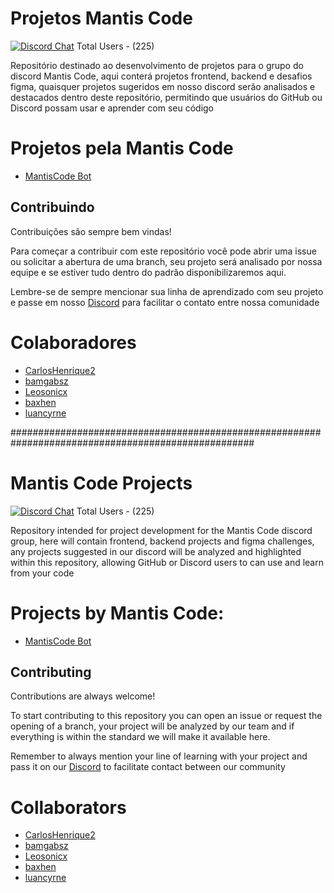 
# Projetos Mantis Code
[![Discord Chat](https://img.shields.io/discord/1014230996192874526.svg?logo=discord)](https://discord.gg/WzQVpWpe) Total Users - (225)

Repositório destinado ao desenvolvimento de projetos para o grupo do discord Mantis Code, aqui conterá projetos frontend, backend e desafios figma, quaisquer projetos sugeridos em nosso discord serão analisados ​​e destacados dentro deste repositório, permitindo que usuários do GitHub ou Discord possam usar e aprender com seu código

# Projetos pela Mantis Code
*  <a href="https://github.com/luancyrne/MantisCode/tree/main/MantisCode%20Bot">MantisCode Bot</a>




## Contribuindo

Contribuições são sempre bem vindas!

Para começar a contribuir com este repositório você pode abrir uma issue ou solicitar a abertura de uma branch, seu projeto será analisado por nossa equipe e se estiver tudo dentro do padrão disponibilizaremos aqui.

Lembre-se de sempre mencionar sua linha de aprendizado com seu projeto e passe em nosso <a href="https://discord.gg/WzQVpWpe">Discord</a> para facilitar o contato entre nossa comunidade

# Colaboradores
- <a href="https://github.com/CarlosHenrique2">CarlosHenrique2</a>
- <a href="https://github.com/bamgabsz">bamgabsz</a>
- <a href="https://github.com/Leosonicx">Leosonicx</a>
- <a href="https://github.com/baxhen">baxhen</a>
- <a href="https://github.com/luancyrne">luancyrne</a>

####################################################################################################


# Mantis Code Projects
[![Discord Chat](https://img.shields.io/discord/1014230996192874526.svg?logo=discord)](https://discord.gg/WzQVpWpe) Total Users - (225)

Repository intended for project development for the Mantis Code discord group, here will contain frontend, backend projects and figma challenges, any projects suggested in our discord will be analyzed and highlighted within this repository, allowing GitHub or Discord users to can use and learn from your code

# Projects by Mantis Code:
*  <a href="https://github.com/luancyrne/MantisCode/tree/main/MantisCode%20Bot">MantisCode Bot</a>


## Contributing

Contributions are always welcome!

To start contributing to this repository you can open an issue or request the opening of a branch, your project will be analyzed by our team and if everything is within the standard we will make it available here.

Remember to always mention your line of learning with your project and pass it on our <a href="https://discord.gg/WzQVpWpe">Discord</a> to facilitate contact between our community

# Collaborators
- <a href="https://github.com/CarlosHenrique2">CarlosHenrique2</a>
- <a href="https://github.com/bamgabsz">bamgabsz</a>
- <a href="https://github.com/Leosonicx">Leosonicx</a>
- <a href="https://github.com/baxhen">baxhen</a>
- <a href="https://github.com/luancyrne">luancyrne</a>
